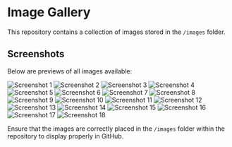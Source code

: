 # Image Gallery

This repository contains a collection of images stored in the `/images` folder.

## Screenshots

Below are previews of all images available:

![Screenshot 1](images/Screenshot%20(1).png)
![Screenshot 2](images/Screenshot%20(2).png)
![Screenshot 3](images/Screenshot%20(3).png)
![Screenshot 4](images/Screenshot%20(4).png)
![Screenshot 5](images/Screenshot%20(5).png)
![Screenshot 6](images/Screenshot%20(6).png)
![Screenshot 7](images/Screenshot%20(7).png)
![Screenshot 8](images/Screenshot%20(8).png)
![Screenshot 9](images/Screenshot%20(9).png)
![Screenshot 10](images/Screenshot%20(10).png)
![Screenshot 11](images/Screenshot%20(11).png)
![Screenshot 12](images/Screenshot%20(12).png)
![Screenshot 13](images/Screenshot%20(13).png)
![Screenshot 14](images/Screenshot%20(14).png)
![Screenshot 15](images/Screenshot%20(15).png)
![Screenshot 16](images/Screenshot%20(16).png)
![Screenshot 17](images/Screenshot%20(17).png)
![Screenshot 18](images/Screenshot%20(18).png)

Ensure that the images are correctly placed in the `/images` folder within the repository to display properly in GitHub.
